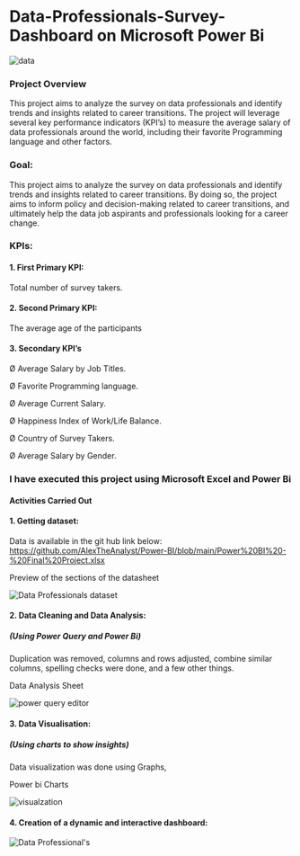 # Data-Professionals-Survey-Dashboard on Microsoft Power Bi

![data](https://github.com/Shantanu-Pandit/Data-Professionals-Survey-Dashboard/assets/121398053/6dee7289-2ac3-401b-9863-df467e303cfe)


 

### Project Overview

This project aims to analyze the survey on data professionals and identify trends and insights related to career transitions. The project will leverage several key performance indicators (KPI’s) to measure the average salary of data professionals around the world, including their favorite Programming language and other factors.

### Goal:

 This project aims to analyze the survey on data professionals and identify trends and insights related to career transitions. By doing so, the project aims to inform policy and decision-making related to career transitions, and ultimately help the data job aspirants and professionals looking for a career change.

### KPIs:

#### 1. First Primary KPI:

Total number of survey takers.

#### 2. Second Primary KPI:

The average age of the participants

#### 3. Secondary KPI’s
Ø  Average Salary by Job Titles.

Ø  Favorite Programming language.

Ø  Average Current Salary.

Ø  Happiness Index of Work/Life Balance.

Ø  Country of Survey Takers.

Ø  Average Salary by Gender.

### I have executed this project using Microsoft Excel and Power Bi

#### Activities Carried Out

#### 1. Getting dataset:

Data is available in the git hub link below:
https://github.com/AlexTheAnalyst/Power-BI/blob/main/Power%20BI%20-%20Final%20Project.xlsx

Preview of the sections of the datasheet


![Data Professionals dataset](https://github.com/Shantanu-Pandit/Data-Professionals-Survey-Dashboard/assets/121398053/8ecd975a-1d7a-4314-a27c-463b2a3baa18)

 

 

#### 2. Data Cleaning and Data Analysis:

##### (Using Power Query and Power Bi)

Duplication was removed, columns and rows adjusted, combine similar columns, spelling checks were done, and a few other things.

Data Analysis Sheet



![power query editor](https://github.com/Shantanu-Pandit/Data-Professionals-Survey-Dashboard/assets/121398053/a6a2cd43-d661-473f-8878-a5d7b9710e7f)
 

 

 

#### 3. Data Visualisation:

 ##### (Using charts to show insights)

Data visualization was done using Graphs,

Power bi Charts

 

![visualzation](https://github.com/Shantanu-Pandit/Data-Professionals-Survey-Dashboard/assets/121398053/700eefc0-c46d-4c84-a2df-45e2d7394e17)


 

 

#### 4. Creation of a dynamic and interactive dashboard:


![Data Professional's](https://github.com/Shantanu-Pandit/Data-Professionals-Survey-Dashboard/assets/121398053/c0dec13a-22a9-4fcf-b274-c4d12cb9db92)



